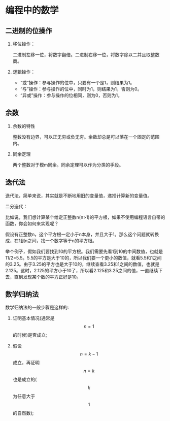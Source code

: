 # 编程中的数学



## 二进制的位操作

1. 移位操作：

   二进制左移一位，将数字翻倍。二进制右移一位，将数字除以二并且取整数商。

2. 逻辑操作：

   * “或”操作：参与操作的位中，只要有一个是1，则结果为1。
   * “与”操作：参与操作的位中，同时为1，则结果为1，否则为0。
   * “异或”操作：参与操作的位相同，则为0，否则为1。



## 余数

1. 余数的特性

   整数没有边界，可以正无穷或负无穷。余数却总是可以落在一个固定的范围内。

2. 同余定理

   两个整数对于模m同余。同余定理可以作为分类的手段。



## 迭代法

迭代法，简单来说，其实就是不断地用旧的变量值，递推计算新的变量值。

二分迭代：

比如说，我们想计算某个给定正整数n(n>1)的平方根，如果不使用编程语言自带的函数，你会如何来实现呢？

假设有正整数n，这个平方根一定小于n本身，并且大于1。那么这个问题就转换成，在1到n之间，找一个数字等于n的平方根。

举个例子，假如我们要找到10的平方根。我们需要先看1到10的中间数值，也就是11/2=5.5。5.5的平方是大于10的，所以我们要一个更小的数值，就看5.5和1之间的3.25。由于3.25的平方也是大于10的，继续查看3.25和1之间的数值，也就是2.125。这时，2.125的平方小于10了，所以看2.125和3.25之间的值，一直继续下去，直到发现某个数的平方正好是10。



## 数学归纳法

数学归纳法的一般步骤是这样的:

1. 证明基本情况(通常是 $$n=1$$ 的时候)是否成立;

2. 假设 $$n=k-1$$ 成立，再证明 $$n=k$$ 也是成立的($$k$$为任意大于$$1$$的自然数);

   